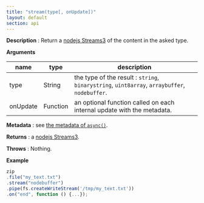 ```yaml
---
title: "stream(type[, onUpdate])"
layout: default
section: api
---
```


__Description__ : Return a [nodejs Streams3](https://github.com/nodejs/readable-stream)
of the content in the asked type.

__Arguments__

name     | type     | description
---------|----------|------------
type     | String   | the type of the result : `string`, `binarystring`, `uint8array`, `arraybuffer`, `nodebuffer`.
onUpdate | Function | an optional function called on each internal update with the metadata.

__Metadata__ : see [the metadata of `async()`]({{site.baseurl}}/documentation/api_zipobject/async.html).

__Returns__ : a [nodejs Streams3](https://github.com/nodejs/readable-stream).

__Throws__ : Nothing.

__Example__

```js
zip
.file("my_text.txt")
.stream("nodebuffer")
.pipe(fs.createWriteStream('/tmp/my_text.txt'))
.on("end", function () {...});
```

